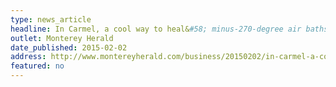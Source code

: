 ```yaml
---
type: news_article
headline: In Carmel, a cool way to heal&#58; minus-270-degree air baths
outlet: Monterey Herald
date_published: 2015-02-02
address: http://www.montereyherald.com/business/20150202/in-carmel-a-cool-way-to-heal-minus-270-degree-air-baths
featured: no
---
```

